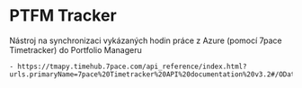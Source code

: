 # PTFM Tracker

Nástroj na synchronizaci vykázaných hodin práce z Azure (pomocí 7pace Timetracker) do Portfolio Manageru

    - https://tmapy.timehub.7pace.com/api_reference/index.html?urls.primaryName=7pace%20Timetracker%20API%20documentation%20v3.2#/OData%20Reporting%20API
